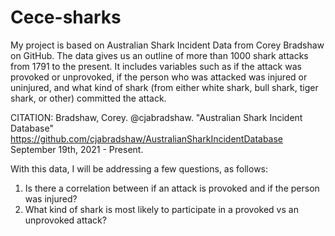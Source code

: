 # Cece-sharks

My project is based on Australian Shark Incident Data from Corey Bradshaw on GitHub. 
The data gives us an outline of more than 1000 shark attacks from 1791 to the present. 
It includes variables such as if the attack was provoked or unprovoked, if the person who was attacked was injured or uninjured, and what kind of shark (from either white shark, bull shark, tiger shark, or other) committed the attack. 

CITATION:
Bradshaw, Corey. @cjabradshaw. "Australian Shark Incident Database"
  https://github.com/cjabradshaw/AustralianSharkIncidentDatabase
  September 19th, 2021 - Present. 
  
With this data, I will be addressing a few questions, as follows:
1. Is there a correlation between if an attack is provoked and if the person was injured?
2. What kind of shark is most likely to participate in a provoked vs an unprovoked attack?
